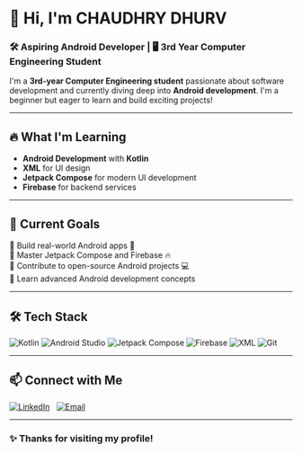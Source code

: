 # 👋 Hi, I'm CHAUDHRY DHURV  
### 🛠️ Aspiring Android Developer | 🖥️ 3rd Year Computer Engineering Student  

I'm a **3rd-year Computer Engineering student** passionate about software development and currently diving deep into **Android development**. I'm a beginner but eager to learn and build exciting projects!

---
## 🔥 What I'm Learning
- **Android Development** with **Kotlin**
- **XML** for UI design
- **Jetpack Compose** for modern UI development
- **Firebase** for backend services
  
---
## 🚀 Current Goals
🔹 Build real-world Android apps 📱  
🔹 Master Jetpack Compose and Firebase 🔥  
🔹 Contribute to open-source Android projects 💻  
🔹 Learn advanced Android development concepts  

---
## 🛠️ Tech Stack
![Kotlin](https://img.shields.io/badge/Kotlin-0095D5?logo=kotlin&logoColor=white) ![Android Studio](https://img.shields.io/badge/Android%20Studio-3DDC84?logo=android-studio&logoColor=white) ![Jetpack Compose](https://img.shields.io/badge/Jetpack%20Compose-4285F4?logo=android&logoColor=white) ![Firebase](https://img.shields.io/badge/Firebase-FFCA28?logo=firebase&logoColor=white) ![XML](https://img.shields.io/badge/XML-EB8C00?logo=code&logoColor=white) ![Git](https://img.shields.io/badge/Git-F05032?logo=git&logoColor=white)  

---
## 📫 Connect with Me
[![LinkedIn](https://img.shields.io/badge/LinkedIn-blue?style=flat&logo=linkedin&labelColor=blue)](https://www.linkedin.com/in/dhruv-chaudhary-8026a3258/)&nbsp;&nbsp;
[![Email](https://img.shields.io/badge/Email-D14836?style=flat&logo=gmail&logoColor=white&labelColor=D14836)](mailto:dhruv.chaudhary.63513@gmail.com)

---
### **✨ Thanks for visiting my profile!**
